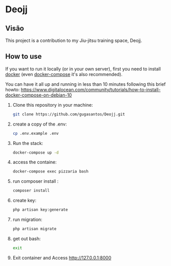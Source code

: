 # Deojj

## Visão

This project is a contribution to my Jiu-jitsu training space, Deojj.

## How to use

If you want to run it locally (or in your own server), first you need to install
[docker](https://docs.docker.com/get-docker/) (even [docker-compose](https://docs.docker.com/compose/install/) it's also recommended).

You can have it all up and running in less than 10 minutes following this brief howto:
https://www.digitalocean.com/community/tutorials/how-to-install-docker-compose-on-debian-10

1. Clone this repository in your machine:

    ```bash
    git clone https://github.com/gugasantos/Deojj.git
    ```

2. create a copy of the .env:
    ```bash
    cp .env.example .env
    ```
3. Run the stack:
    ```bash
    docker-compose up -d
    ```

4. access the containe:

    ```bash
    docker-compose exec pizzaria bash
    ```
5. run composer install :

    ```bash
    composer install
    ```
6. create key:

    ```bash
    php artisan key:generate
    ```
7. run migration:

    ```bash
    php artisan migrate
    ```

8. get out bash:

    ```bash
    exit
    ```
9. Exit container and Access http://127.0.0.1:8000
